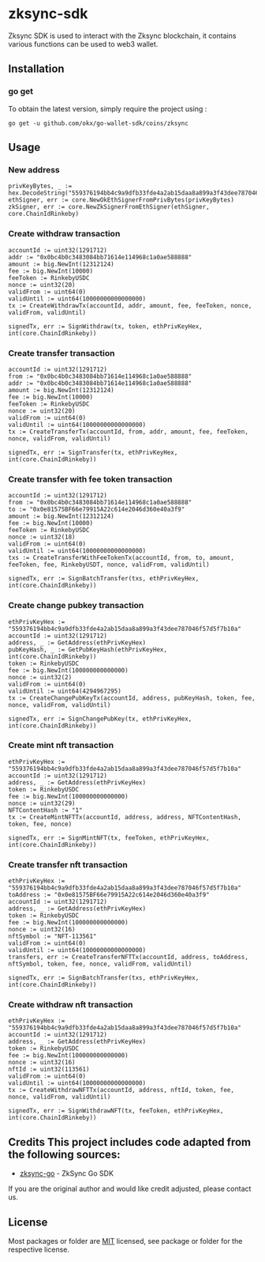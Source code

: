 # zksync-sdk
Zksync SDK is used to interact with the Zksync blockchain, it contains various functions can be used to web3 wallet.

## Installation

### go get

To obtain the latest version, simply require the project using :

```shell
go get -u github.com/okx/go-wallet-sdk/coins/zksync
```

## Usage
### New address
```golang
privKeyBytes, _ := hex.DecodeString("559376194bb4c9a9dfb33fde4a2ab15daa8a899a3f43dee787046f57d5f7b10a")
ethSigner, err := core.NewOkEthSignerFromPrivBytes(privKeyBytes)
zkSigner, err := core.NewZkSignerFromEthSigner(ethSigner, core.ChainIdRinkeby)

```
###  Create withdraw transaction
```golang
accountId := uint32(1291712)
addr := "0x0bc4b0c3483084bb71614e114968c1a0ae588888"
amount := big.NewInt(12312124)
fee := big.NewInt(10000)
feeToken := RinkebyUSDC
nonce := uint32(20)
validFrom := uint64(0)
validUntil := uint64(10000000000000000)
tx := CreateWithdrawTx(accountId, addr, amount, fee, feeToken, nonce, validFrom, validUntil)

signedTx, err := SignWithdraw(tx, token, ethPrivKeyHex, int(core.ChainIdRinkeby))
```

###  Create transfer transaction
```golang 
accountId := uint32(1291712)
from := "0x0bc4b0c3483084bb71614e114968c1a0ae588888"
addr := "0x0bc4b0c3483084bb71614e114968c1a0ae588888"
amount := big.NewInt(12312124)
fee := big.NewInt(10000)
feeToken := RinkebyUSDC
nonce := uint32(20)
validFrom := uint64(0)
validUntil := uint64(10000000000000000)
tx := CreateTransferTx(accountId, from, addr, amount, fee, feeToken, nonce, validFrom, validUntil)

signedTx, err := SignTransfer(tx, ethPrivKeyHex, int(core.ChainIdRinkeby))
```

###  Create transfer with fee token transaction
```golang 
accountId := uint32(1291712)
from := "0x0bc4b0c3483084bb71614e114968c1a0ae588888"
to := "0x0e81575BF66e79915A22c614e2046d360e40a3f9"
amount := big.NewInt(12312124)
fee := big.NewInt(10000)
feeToken := RinkebyUSDC
nonce := uint32(18)
validFrom := uint64(0)
validUntil := uint64(10000000000000000)
txs := CreateTransferWithFeeTokenTx(accountId, from, to, amount, feeToken, fee, RinkebyUSDT, nonce, validFrom, validUntil)

signedTx, err := SignBatchTransfer(txs, ethPrivKeyHex, int(core.ChainIdRinkeby))
```

###  Create change pubkey transaction
```golang 
ethPrivKeyHex := "559376194bb4c9a9dfb33fde4a2ab15daa8a899a3f43dee787046f57d5f7b10a"
accountId := uint32(1291712)
address, _ := GetAddress(ethPrivKeyHex)
pubKeyHash, _ := GetPubKeyHash(ethPrivKeyHex, int(core.ChainIdRinkeby))
token := RinkebyUSDC
fee := big.NewInt(100000000000000)
nonce := uint32(2)
validFrom := uint64(0)
validUntil := uint64(4294967295)
tx := CreateChangePubKeyTx(accountId, address, pubKeyHash, token, fee, nonce, validFrom, validUntil)

signedTx, err := SignChangePubKey(tx, ethPrivKeyHex, int(core.ChainIdRinkeby))
```

###  Create mint nft transaction
```golang 
ethPrivKeyHex := "559376194bb4c9a9dfb33fde4a2ab15daa8a899a3f43dee787046f57d5f7b10a"
accountId := uint32(1291712)
address, _ := GetAddress(ethPrivKeyHex)
token := RinkebyUSDC
fee := big.NewInt(100000000000000)
nonce := uint32(29)
NFTContentHash := "1"
tx := CreateMintNFTTx(accountId, address, address, NFTContentHash, token, fee, nonce)

signedTx, err := SignMintNFT(tx, feeToken, ethPrivKeyHex, int(core.ChainIdRinkeby))
```

###  Create transfer nft transaction
```golang 
ethPrivKeyHex := "559376194bb4c9a9dfb33fde4a2ab15daa8a899a3f43dee787046f57d5f7b10a"
toAddress := "0x0e81575BF66e79915A22c614e2046d360e40a3f9"
accountId := uint32(1291712)
address, _ := GetAddress(ethPrivKeyHex)
token := RinkebyUSDC
fee := big.NewInt(100000000000000)
nonce := uint32(16)
nftSymbol := "NFT-113561"
validFrom := uint64(0)
validUntil := uint64(10000000000000000)
transfers, err := CreateTransferNFTTx(accountId, address, toAddress, nftSymbol, token, fee, nonce, validFrom, validUntil)

signedTx, err := SignBatchTransfer(txs, ethPrivKeyHex, int(core.ChainIdRinkeby))
```

###  Create withdraw nft transaction
```golang
ethPrivKeyHex := "559376194bb4c9a9dfb33fde4a2ab15daa8a899a3f43dee787046f57d5f7b10a"
accountId := uint32(1291712)
address, _ := GetAddress(ethPrivKeyHex)
token := RinkebyUSDC
fee := big.NewInt(100000000000000)
nonce := uint32(16)
nftId := uint32(113561)
validFrom := uint64(0)
validUntil := uint64(10000000000000000)
tx := CreateWithdrawNFTTx(accountId, address, nftId, token, fee, nonce, validFrom, validUntil)

signedTx, err := SignWithdrawNFT(tx, feeToken, ethPrivKeyHex, int(core.ChainIdRinkeby))
```

## Credits  This project includes code adapted from the following sources:  
- [zksync-go](https://github.com/zksync-sdk/zksync-go) - ZkSync Go SDK

If you are the original author and would like credit adjusted, please contact us.

## License
Most packages or folder are [MIT](<https://github.com/okx/go-wallet-sdk/blob/main/coins/aptos/LICENSE>) licensed, see package or folder for the respective license.
